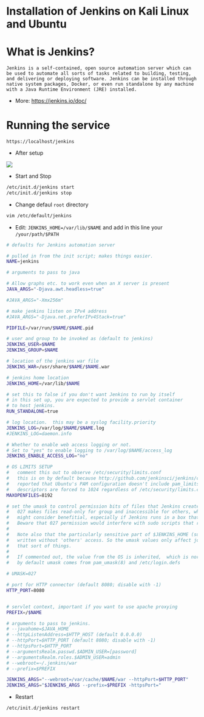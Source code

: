 # Installation of Jenkins on Kali Linux and Ubuntu

# What is Jenkins?

`Jenkins is a self-contained, open source automation server which can be used to automate all sorts of tasks related to building, testing, and delivering or deploying software.
Jenkins can be installed through native system packages, Docker, or even run standalone by any machine with a Java Runtime Environment (JRE) installed.`

- More: https://jenkins.io/doc/

# Running the service
```url
https://localhost/jenkins
```
- After setup

![](https://github.com/nu11secur1ty/Linux_Deployment_Administration_Hacks-Programing/blob/master/Jenkins/screen/Screenshot%20from%202019-09-07%2012-47-55.png)

- Start and Stop
```bash
/etc/init.d/jenkins start
/etc/init.d/jenkins stop
```

- Change defaul `root` directory
```bash 
vim /etc/default/jenkins
```
- Edit: `JENKINS_HOME=/var/lib/$NAME` and add in this line your `/your/path/$PATH`

```bash
# defaults for Jenkins automation server

# pulled in from the init script; makes things easier.
NAME=jenkins

# arguments to pass to java

# Allow graphs etc. to work even when an X server is present
JAVA_ARGS="-Djava.awt.headless=true"

#JAVA_ARGS="-Xmx256m"

# make jenkins listen on IPv4 address
#JAVA_ARGS="-Djava.net.preferIPv4Stack=true"

PIDFILE=/var/run/$NAME/$NAME.pid

# user and group to be invoked as (default to jenkins)
JENKINS_USER=$NAME
JENKINS_GROUP=$NAME

# location of the jenkins war file
JENKINS_WAR=/usr/share/$NAME/$NAME.war

# jenkins home location
JENKINS_HOME=/var/lib/$NAME

# set this to false if you don't want Jenkins to run by itself
# in this set up, you are expected to provide a servlet container
# to host jenkins.
RUN_STANDALONE=true

# log location.  this may be a syslog facility.priority
JENKINS_LOG=/var/log/$NAME/$NAME.log
#JENKINS_LOG=daemon.info

# Whether to enable web access logging or not.
# Set to "yes" to enable logging to /var/log/$NAME/access_log
JENKINS_ENABLE_ACCESS_LOG="no"

# OS LIMITS SETUP
#   comment this out to observe /etc/security/limits.conf
#   this is on by default because http://github.com/jenkinsci/jenkins/commit/2fb288474e980d0e7ff9c4a3b768874835a3e92e
#   reported that Ubuntu's PAM configuration doesn't include pam_limits.so, and as a result the # of file
#   descriptors are forced to 1024 regardless of /etc/security/limits.conf
MAXOPENFILES=8192

# set the umask to control permission bits of files that Jenkins creates.
#   027 makes files read-only for group and inaccessible for others, which some security sensitive users
#   might consider benefitial, especially if Jenkins runs in a box that's used for multiple purposes.
#   Beware that 027 permission would interfere with sudo scripts that run on the master (JENKINS-25065.)
#
#   Note also that the particularly sensitive part of $JENKINS_HOME (such as credentials) are always
#   written without 'others' access. So the umask values only affect job configuration, build records,
#   that sort of things.
#
#   If commented out, the value from the OS is inherited,  which is normally 022 (as of Ubuntu 12.04,
#   by default umask comes from pam_umask(8) and /etc/login.defs

# UMASK=027

# port for HTTP connector (default 8080; disable with -1)
HTTP_PORT=8080


# servlet context, important if you want to use apache proxying
PREFIX=/$NAME

# arguments to pass to jenkins.
# --javahome=$JAVA_HOME
# --httpListenAddress=$HTTP_HOST (default 0.0.0.0)
# --httpPort=$HTTP_PORT (default 8080; disable with -1)
# --httpsPort=$HTTP_PORT
# --argumentsRealm.passwd.$ADMIN_USER=[password]
# --argumentsRealm.roles.$ADMIN_USER=admin
# --webroot=~/.jenkins/war
# --prefix=$PREFIX

JENKINS_ARGS="--webroot=/var/cache/$NAME/war --httpPort=$HTTP_PORT"
JENKINS_ARGS="$JENKINS_ARGS --prefix=$PREFIX -httpsPort="
```
- Restart
```bash
/etc/init.d/jenkins restart
```
